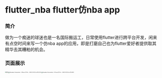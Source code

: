 # flutter_nba  flutter仿nba app

### 简介

做为一个痴迷的球迷也是一名国际搬运工，日常使用flutter进行跨平台开发，闲来有点空时间来写一个仿nba app的应用，即是打磨自己也为flutter爱好者提供取其精华去其糟粕的机会。

### 页面展示

<img src="https://pic.sl.al/gdrive/pic/2023-09-24/650f2392a9ea7.png" alt="首页" title="首页" style="zoom: 25%;" /><img src="https://s2.loli.net/2023/09/30/FpVYAU5H9s7xwGa.png" alt="Simulator Screenshot - iPhone 15 Pro - 2023-09-30 at 18.23.32" style="zoom: 25%;" /><img src="https://s2.loli.net/2023/09/30/VSYBNnEdT4hlZKq.png" alt="Simulator Screenshot - iPhone 15 Pro - 2023-09-30 at 18.48.51" style="zoom:25%;" />

